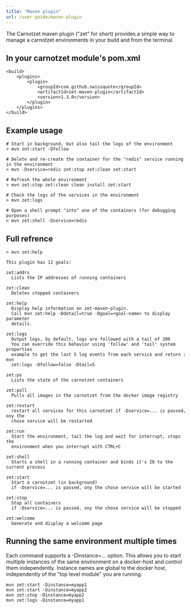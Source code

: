 ```yaml
---
title: "Maven plugin"
url: /user-guide/maven-plugin
---
```


The Carnotzet maven plugin ("zet" for short) provides a simple way to manage
a carnotzet environments in your build and from the terminal.

## In your carnotzet module's pom.xml
```
<build>
	<plugins>
		<plugin>
			<groupId>com.github.swissquote</groupId>
			<artifactId>zet-maven-plugin</artifactId>
			<version>1.3.0</version>
		</plugin>
	</plugins>
</build>
```

## Example usage

```
# Start in background, but also tail the logs of the environment
> mvn zet:start -Dfollow

# Delete and re-create the container for the "redis" service running in the environment
> mvn -Dservice=redis zet:stop zet:clean zet:start

# Refresh the whole environment
> mvn zet:stop zet:clean clean install zet:start

# Check the logs of the services in the environment
> mvn zet:logs

# Open a shell prompt "into" one of the containers (for debugging purposes)
> mvn zet:shell -Dservice=redis
```

## Full refrence

```
> mvn zet:help

This plugin has 12 goals:

zet:addrs
  Lists the IP addresses of running containers

zet:clean
  Deletes stopped containers

zet:help
  Display help information on zet-maven-plugin.
  Call mvn zet:help -Ddetail=true -Dgoal=<goal-name> to display parameter
  details.

zet:logs
  Output logs, by default, logs are followed with a tail of 200
  You can override this behavior using 'follow' and 'tail' system properties
  example to get the last 5 log events from each service and return : mvn
  zet:logs -Dfollow=false -Dtail=5

zet:ps
  Lists the state of the carnotzet containers

zet:pull
  Pulls all images in the carnotzet from the docker image registry

zet:restart
  restart all services for this carnotzet if -Dservice=... is passed, ony the
  chose service will be restarted

zet:run
  Start the environment, tail the log and wait for interrupt, stops the
  environment when you interrupt with CTRL+C

zet:shell
  Starts a shell in a running container and binds it's IO to the current process

zet:start
  Start a carnotzet (in background)
  if -Dservice=... is passed, ony the chose service will be started

zet:stop
  Stop all containers
  if -Dservice=... is passed, ony the chose service will be stopped

zet:welcome
  Generate and display a welcome page

```

## Running the same environment multiple times

Each command supports a -Dinstance=... option. This allows you to start multiple instances of the same environment 
on a docker-host and control them independently. Instance names are global to the docker host, independently of the
"top level module" you are running.

```
mvn zet:start -Dinstance=myapp1
mvn zet:start -Dinstance=myapp2
mvn zet:stop -Dinstance=myapp2
mvn zet:logs -Dinstance=myapp1
```

